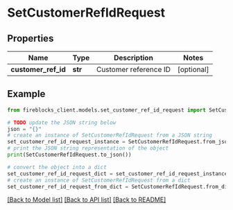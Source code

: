 # SetCustomerRefIdRequest


## Properties

Name | Type | Description | Notes
------------ | ------------- | ------------- | -------------
**customer_ref_id** | **str** | Customer reference ID | [optional] 

## Example

```python
from fireblocks_client.models.set_customer_ref_id_request import SetCustomerRefIdRequest

# TODO update the JSON string below
json = "{}"
# create an instance of SetCustomerRefIdRequest from a JSON string
set_customer_ref_id_request_instance = SetCustomerRefIdRequest.from_json(json)
# print the JSON string representation of the object
print(SetCustomerRefIdRequest.to_json())

# convert the object into a dict
set_customer_ref_id_request_dict = set_customer_ref_id_request_instance.to_dict()
# create an instance of SetCustomerRefIdRequest from a dict
set_customer_ref_id_request_from_dict = SetCustomerRefIdRequest.from_dict(set_customer_ref_id_request_dict)
```
[[Back to Model list]](../README.md#documentation-for-models) [[Back to API list]](../README.md#documentation-for-api-endpoints) [[Back to README]](../README.md)


